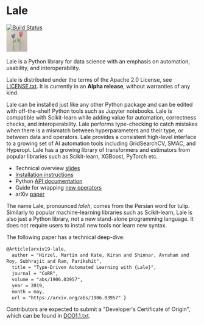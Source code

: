 # Lale

[![Build Status](https://travis-ci.com/IBM/lale.svg?branch=master)](https://travis-ci.com/IBM/lale)
<br />
<img src="docs/img/lale_logo.jpg" alt="logo" width="55px"/>

Lale is a Python library for data science with an emphasis on automation, usability, and interoperability.

Lale is distributed under the terms of the Apache 2.0 License, see
[LICENSE.txt](LICENSE.txt). It is currently in an **Alpha release**,
without warranties of any kind.

Lale can be installed just like any other Python package and can be
edited with off-the-shelf Python tools such as Jupyter notebooks.
Lale is compatible with Scikit-learn while adding value for
automation, correctness checks, and interoperability.
Lale performs type-checking to catch mistakes when there is a mismatch
between hyperparameters and their type, or between data and operators.
Lale provides a consistent high-level interface to a growing set of AI
automation tools including GridSearchCV, SMAC, and Hyperopt.
Lale has a growing library of transformers and estimators from popular
libraries such as Scikit-learn, XGBoost, PyTorch etc.

* Technical overview [slides](talks/2019-0529-lale.pdf)
* [Installation instructions](docs/installation.md)
* Python [API documentation](https://pages.github.ibm.com/Lale/lale/)
* Guide for wrapping [new operators](docs/new_operators.md)
* arXiv [paper](https://arxiv.org/pdf/1906.03957.pdf)

The name Lale, pronounced *laleh*, comes from the Persian word for
tulip. Similarly to popular machine-learning libraries such as
Scikit-learn, Lale is also just a Python library, not a new stand-alone
programming language. It does not require users to install new tools
nor learn new syntax.

The following paper has a technical deep-dive:
```
@Article{arxiv19-lale,
  author = "Hirzel, Martin and Kate, Kiran and Shinnar, Avraham and Roy, Subhrajit and Ram, Parikshit",
  title = "Type-Driven Automated Learning with {Lale}",
  journal = "CoRR",
  volume = "abs/1906.03957",
  year = 2019,
  month = may,
  url = "https://arxiv.org/abs/1906.03957" }
```

Contributors are expected to submit a "Developer's Certificate of
Origin", which can be found in [DCO1.1.txt](DCO1.1.txt).
